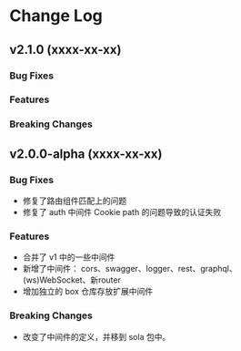 # Change Log

## v2.1.0 (xxxx-xx-xx)

### Bug Fixes

### Features

### Breaking Changes

## v2.0.0-alpha (xxxx-xx-xx)

### Bug Fixes

+ 修复了路由组件匹配上的问题
+ 修复了 auth 中间件 Cookie path 的问题导致的认证失败

### Features

+ 合并了 v1 中的一些中间件
+ 新增了中间件： cors、swagger、logger、rest、graphql、(ws)WebSocket、新router
+ 增加独立的 box 仓库存放扩展中间件

### Breaking Changes

+ 改变了中间件的定义，并移到 sola 包中。
